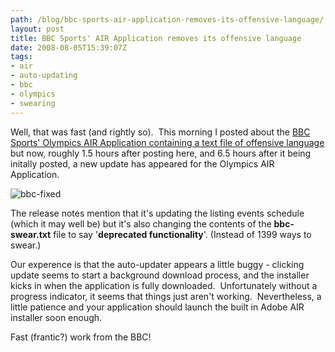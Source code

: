 ```yaml
---
path: /blog/bbc-sports-air-application-removes-its-offensive-language/
layout: post
title: BBC Sports' AIR Application removes its offensive language
date: 2008-08-05T15:39:07Z
tags:
- air
- auto-updating
- bbc
- olympics
- swearing
---
```


Well, that was fast (and rightly so).  This morning I posted about the [BBC Sports' Olympics AIR Application containing a text file of offensive language](http://www.psyked.co.uk/adobe/apollo/bbc-uses-air-to-install-a-list-of-swear-words-to-users-machines.htm) but now, roughly 1.5 hours after posting here, and 6.5 hours after it being initally posted, a new update has appeared for the Olympics AIR Application.

![](http://uploads.psyked.co.uk/2008/08/bbc-fixed.jpg "bbc-fixed")

The release notes mention that it's updating the listing events schedule (which it may well be) but it's also changing the contents of the **bbc-swear.txt** file to say '**deprecated functionality**'. (Instead of 1399 ways to swear.)

Our experence is that the auto-updater appears a little buggy - clicking update seems to start a background download process, and the installer kicks in when the application is fully downloaded.  Unfortunately without a progress indicator, it seems that things just aren't working.  Nevertheless, a little patience and your application should launch the built in Adobe AIR installer soon enough.

Fast (frantic?) work from the BBC!